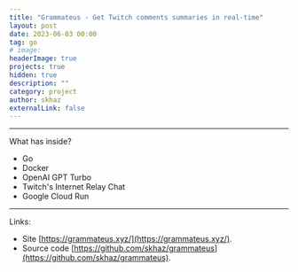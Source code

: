 ```yaml
---
title: "Grammateus - Get Twitch comments summaries in real-time"
layout: post
date: 2023-06-03 00:00
tag: go
# image:
headerImage: true
projects: true
hidden: true
description: ""
category: project
author: skhaz
externalLink: false
---
```


---

What has inside?

-   Go
-   Docker
-   OpenAI GPT Turbo
-   Twitch's Internet Relay Chat
-   Google Cloud Run

---

Links:

-   Site [https://grammateus.xyz/](https://grammateus.xyz/).
-   Source code [https://github.com/skhaz/grammateus](https://github.com/skhaz/grammateus).
